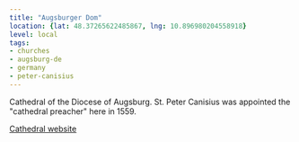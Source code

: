 ```yaml
---
title: "Augsburger Dom"
location: {lat: 48.37265622485867, lng: 10.896980204558918}
level: local
tags:
- churches
- augsburg-de
- germany
- peter-canisius
---
```


Cathedral of the Diocese of Augsburg.  St. Peter Canisius was appointed the "cathedral preacher" here in 1559.

[Cathedral website](https://bistum-augsburg.de/Bistum/Unser-Bistum/Kathedrale/Hoher-Dom)
